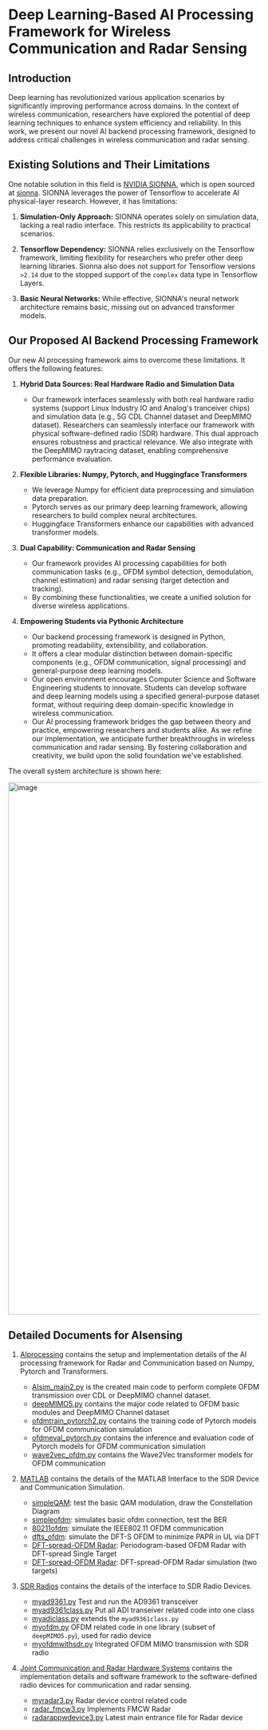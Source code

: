 # Deep Learning-Based AI Processing Framework for Wireless Communication and Radar Sensing

## Introduction

Deep learning has revolutionized various application scenarios by significantly improving performance across domains. In the context of wireless communication, researchers have explored the potential of deep learning techniques to enhance system efficiency and reliability. In this work, we present our novel AI backend processing framework, designed to address critical challenges in wireless communication and radar sensing.

## Existing Solutions and Their Limitations
One notable solution in this field is [NVIDIA SIONNA](https://developer.nvidia.com/sionna), which is open sourced at [sionna](https://github.com/NVlabs/sionna). SIONNA leverages the power of Tensorflow to accelerate AI physical-layer research. However, it has limitations:

1. **Simulation-Only Approach:** SIONNA operates solely on simulation data, lacking a real radio interface. This restricts its applicability to practical scenarios.

2. **Tensorflow Dependency:** SIONNA relies exclusively on the Tensorflow framework, limiting flexibility for researchers who prefer other deep learning libraries. Sionna also does not support for Tensorflow versions `>2.14` due to the stopped support of the `complex` data type in Tensorflow Layers.

3. **Basic Neural Networks:** While effective, SIONNA's neural network architecture remains basic, missing out on advanced transformer models.

## Our Proposed AI Backend Processing Framework

Our new AI processing framework aims to overcome these limitations. It offers the following features:


1. **Hybrid Data Sources: Real Hardware Radio and Simulation Data**
   - Our framework interfaces seamlessly with both real hardware radio systems (support Linux Industry IO and Analog's tranceiver chips) and simulation data (e.g., 5G CDL Channel dataset and DeepMIMO dataset). Researchers can seamlessly interface our framework with physical software-defined radio (SDR) hardware. This dual approach ensures robustness and practical relevance. We also integrate with the DeepMIMO raytracing dataset, enabling comprehensive performance evaluation.

2. **Flexible Libraries: Numpy, Pytorch, and Huggingface Transformers**
   - We leverage Numpy for efficient data preprocessing and simulation data preparation.
   - Pytorch serves as our primary deep learning framework, allowing researchers to build complex neural architectures.
   - Huggingface Transformers enhance our capabilities with advanced transformer models.

3. **Dual Capability: Communication and Radar Sensing**
   - Our framework provides AI processing capabilities for both communication tasks (e.g., OFDM symbol detection, demodulation, channel estimation) and radar sensing (target detection and tracking).
   - By combining these functionalities, we create a unified solution for diverse wireless applications.

4. **Empowering Students via Pythonic Architecture**
   - Our backend processing framework is designed in Python, promoting readability, extensibility, and collaboration.
   - It offers a clear modular distinction between domain-specific components (e.g., OFDM communication, signal processing) and general-purpose deep learning models.
   - Our open environment encourages Computer Science and Software Engineering students to innovate. Students can develop software and deep learning models using a specified general-purpose dataset format, without requiring deep domain-specific knowledge in wireless communication. 
   - Our AI processing framework bridges the gap between theory and practice, empowering researchers and students alike. As we refine our implementation, we anticipate further breakthroughs in wireless communication and radar sensing. By fostering collaboration and creativity, we build upon the solid foundation we've established.

The overall system architecture is shown here:

<img width="1066" alt="image" src="https://github.com/lkk688/AIsensing/assets/6676586/7817a076-66cd-49a3-aeba-c960fde4ef86">


## Detailed Documents for AIsensing

1. [AIprocessing](deeplearning/AIprocessing.md) contains the setup and implementation details of the AI processing framework for Radar and Communication based on Numpy, Pytorch and Transformers.
   - [AIsim_main2.py](deeplearning/AIsim_main2.py) is the created main code to perform complete OFDM transmission over CDL or DeepMIMO channel dataset.
   - [deepMIMO5.py](deeplearning/deepMIMO5.py) contains the major code related to OFDM basic modules and DeepMIMO Channel dataset
   - [ofdmtrain_pytorch2.py](deeplearning/ofdmtrain_pytorch2.py) contains the training code of Pytorch models for OFDM communication simulation
   - [ofdmeval_pytorch.py](deeplearning/ofdmeval_pytorch.py) contains the inference and evaluation code of Pytorch models for OFDM communication simulation
   - [wave2vec_ofdm.py](deeplearning/wave2vec_ofdm.py) contains the Wave2Vec transformer models for OFDM communication

2. [MATLAB](matlab/matlabsim.md) contains the details of the MATLAB Interface to the SDR Device and Communication Simulation.
   - [simpleQAM](matlab/simpleQAM.mlx): test the basic QAM modulation, draw the Constellation Diagram
   - [simpleofdm](matlab/simpleofdm.mlx): simulates basic ofdm connection, test the BER
   - [80211ofdm](matlab/ofdm_communication.mlx): simulate the IEEE802.11 OFDM communication
   - [dfts_ofdm](matlab/dfts_ofdm.mlx): simulate the DFT-S OFDM to minimize PAPR in UL via DFT
   - [DFT-spread-OFDM Radar](matlab/periodogram_radar_dfts_one.mlx): Periodogram-based OFDM Radar with DFT-spread Single Target
   - [DFT-spread-OFDM Radar](matlab/periodogram_radar.mlx): DFT-spread-OFDM Radar simulation (two targets)


3. [SDR Radios](sdradi/sdr_radios.md) contains the details of the interface to SDR Radio Devices.
   - [myad9361.py](sdradi/myad9361.py) Test and run the AD9361 transceiver
   - [myad9361class.py](sdradi/myad9361class.py) Put all ADI transeiver related code into one class
   - [myadiclass.py](sdradi/myadiclass.py) extends the `myad9361class.py`
   - [myofdm.py](sdradi/myofdm.py) OFDM related code in one library (subset of `deepMIMO5.py`), used for radio device
   - [myofdmwithsdr.py](sdradi/myofdmwithsdr.py) Integrated OFDM MIMO transmission with SDR radio

4. [Joint Communication and Radar Hardware Systems](sdradi/sdr.md) contains the implementation details and software framework to the software-defined radio devices for communication and radar sensing.
   - [myradar3.py](sdradi/myradar3.py) Radar device control related code
   - [radar_fmcw3.py](sdradi/radar_fmcw3.py) Implements FMCW Radar
   - [radarappwdevice3.py](sdradi/radarappwdevice3.py) Latest main entrance file for Radar device


